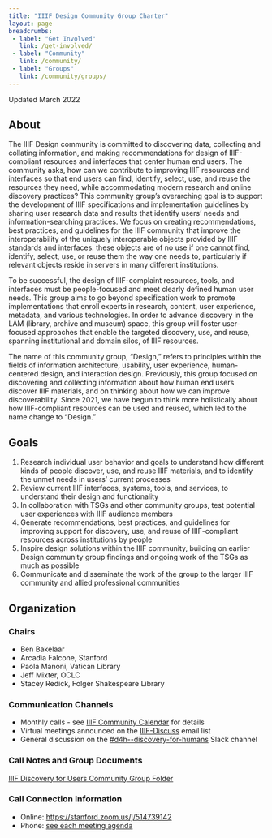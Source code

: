 ```yaml
---
title: "IIIF Design Community Group Charter"
layout: page
breadcrumbs:
 - label: "Get Involved"
   link: /get-involved/
 - label: "Community"
   link: /community/
 - label: "Groups"
   link: /community/groups/
---
```


Updated March 2022


## About

The IIIF Design community is committed to discovering data, collecting and collating information, and making recommendations for design of IIIF-compliant resources and interfaces that center human end users. The community asks, how can we contribute to improving IIIF resources and interfaces so that end users can find, identify, select, use, and reuse the resources they need, while accommodating modern research and online discovery practices? This community group’s overarching goal is to support the development of IIIF specifications and implementation guidelines by sharing user research data and results that identify users’ needs and information-searching practices. We focus on creating recommendations, best practices, and guidelines for the IIIF community that improve the interoperability of the uniquely interoperable objects provided by IIIF standards and interfaces: these objects are of no use if one cannot find, identify, select, use, or reuse them the way one needs to, particularly if relevant objects reside in servers in many different institutions. 

To be successful, the design of IIIF-complaint resources, tools, and interfaces must be people-focused and meet clearly defined human user needs. This group aims to go beyond specification work to promote implementations that enroll experts in research, content, user experience, metadata, and various technologies. In order to advance discovery in the LAM (library, archive and museum) space, this group will foster user-focused approaches that enable the targeted discovery, use, and reuse, spanning institutional and domain silos, of IIIF resources.

The name of this community group, “Design,” refers to principles within the fields of information architecture, usability, user experience, human-centered design, and interaction design. Previously, this group focused on discovering and collecting information about how human end users discover IIIF materials, and on thinking about how we can improve discoverability. Since 2021, we have begun to think more holistically about how IIIF-compliant resources can be used and reused, which led to the name change to “Design.”


## Goals



1. Research individual user behavior and goals to understand how different kinds of people discover, use, and reuse IIIF materials, and to identify the unmet needs in users’ current processes
2. Review current IIIF interfaces, systems, tools, and services, to understand their design and functionality
3. In collaboration with TSGs and other community groups, test potential user experiences with IIIF audience members
4. Generate recommendations, best practices, and guidelines for improving support for discovery, use, and reuse of IIIF-compliant resources across institutions by people 
5. Inspire design solutions within the IIIF community, building on earlier Design community group findings and ongoing work of the TSGs as much as possible 
6. Communicate and disseminate the work of the group to the larger IIIF community and allied professional communities


## Organization


### Chairs



* Ben Bakelaar
* Arcadia Falcone, Stanford 
* Paola Manoni, Vatican Library
* Jeff Mixter, OCLC
* Stacey Redick, Folger Shakespeare Library


### Communication Channels



* Monthly calls - see [IIIF Community Calendar](https://iiif.io/community/groups/) for details
* Virtual meetings announced on the [IIIF-Discuss](https://groups.google.com/forum/#!forum/iiif-discuss) email list
* General discussion on the [#d4h--discovery-for-humans](https://iiif.slack.com/archives/CRLCM8CQH) Slack channel


### Call Notes and Group Documents

[IIIF Discovery for Users Community Group Folder](https://drive.google.com/open?id=1TtTXBMBJCNl3qsQQgIWI0lcbXVbpM-E7)


### Call Connection Information



* Online: https://stanford.zoom.us/j/514739142 
* Phone: [see each meeting agenda](https://drive.google.com/drive/folders/1yTiRY7PP6BFhEZFF0lyMQY6BitWEV50o)
